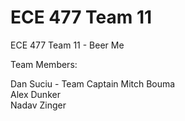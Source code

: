 # ECE 477 Team 11
ECE 477 Team 11 - Beer Me

Team Members:

Dan Suciu - Team Captain
Mitch Bouma  
Alex Dunker  
Nadav Zinger  
